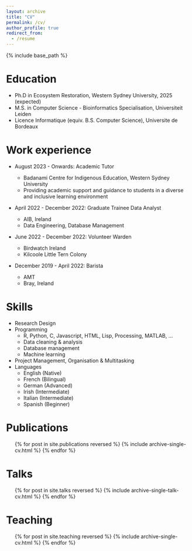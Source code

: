 ```yaml
---
layout: archive
title: "CV"
permalink: /cv/
author_profile: true
redirect_from:
  - /resume
---
```


{% include base_path %}

Education
======
* Ph.D in Ecosystem Restoration, Western Sydney University, 2025 (expected)
* M.S. in Computer Science - Bioinformatics Specialisation, Universiteit Leiden
* Licence Informatique (equiv. B.S. Computer Science), Universite de Bordeaux 

Work experience
======
* August 2023 - Onwards: Academic Tutor
  * Badanami Centre for Indigenous Education, Western Sydney University
  * Providing academic support and guidance to students in a diverse and inclusive learning environment

* April 2022 - December 2022: Graduate Trainee Data Analyst
  * AIB, Ireland
  * Data Engineering, Database Management

* June 2022 - December 2022: Volunteer Warden
  * Birdwatch Ireland
  * Kilcoole Little Tern Colony

* December 2019 - April 2022: Barista
  * AMT
  * Bray, Ireland

Skills
======
* Research Design 
* Programming
  * R, Python, C, Javascript, HTML, Lisp, Processing, MATLAB, ...
  * Data cleaning & analysis
  * Database management
  * Machine learning
* Project Management, Organisation & Multitasking
* Languages
  * English (Native)
  * French (Bilingual)
  * German (Advanced)
  * Irish (Intermediate)
  * Italian (Intermediate)
  * Spanish (Beginner)


Publications
======
  <ul>{% for post in site.publications reversed %}
    {% include archive-single-cv.html %}
  {% endfor %}</ul>
  
Talks
======
  <ul>{% for post in site.talks reversed %}
    {% include archive-single-talk-cv.html  %}
  {% endfor %}</ul>
  
Teaching
======
  <ul>{% for post in site.teaching reversed %}
    {% include archive-single-cv.html %}
  {% endfor %}</ul>
  

